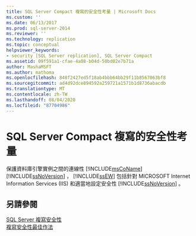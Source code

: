 ```yaml
---
title: SQL Server Compact 複寫的安全性考量 | Microsoft Docs
ms.custom: ''
ms.date: 06/13/2017
ms.prod: sql-server-2014
ms.reviewer: ''
ms.technology: replication
ms.topic: conceptual
helpviewer_keywords:
- security [SQL Server replication], SQL Server Compact
ms.assetid: 09f591a1-cfae-4a08-b04d-50bd02e7b71a
author: MashaMSFT
ms.author: mathoma
ms.openlocfilehash: 848f2427ed5f18ab4bbb64bb29f11b8567063bf8
ms.sourcegitcommit: ad4d92dce894592a259721a1571b1d8736abacdb
ms.translationtype: MT
ms.contentlocale: zh-TW
ms.lasthandoff: 08/04/2020
ms.locfileid: "87704986"
---
```

# <a name="security-considerations-for-sql-server-compact-replication"></a>SQL Server Compact 複寫的安全性考量
  保護資料庫引擎實例之間的連線性 [!INCLUDE[msCoName](../../../includes/msconame-md.md)] [!INCLUDE[ssNoVersion](../../../includes/ssnoversion-md.md)] ， [!INCLUDE[ssEW](../../../includes/ssew-md.md)] 包括針對 MICROSOFT Internet Information Services (IIS) 和適當地設定安全性 [!INCLUDE[ssNoVersion](../../../includes/ssnoversion-md.md)] 。  
  
## <a name="see-also"></a>另請參閱  
 [SQL Server 複寫安全性](view-and-modify-replication-security-settings.md)   
 [複寫安全性最佳作法](replication-security-best-practices.md)  
  
  

